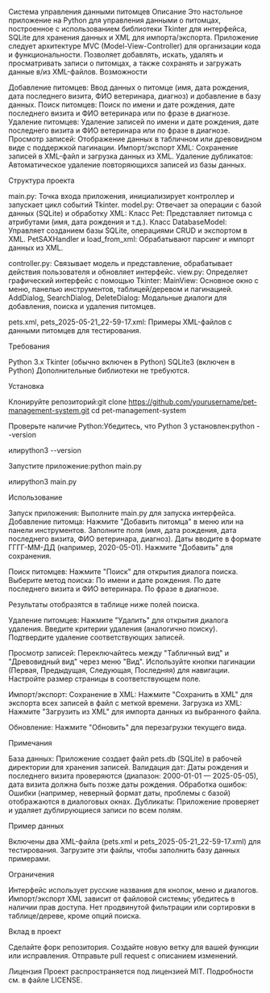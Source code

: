 
Система управления данными питомцев
Описание
Это настольное приложение на Python для управления данными о питомцах, построенное с использованием библиотеки Tkinter для интерфейса, SQLite для хранения данных и XML для импорта/экспорта. Приложение следует архитектуре MVC (Model-View-Controller) для организации кода и функциональности. Позволяет добавлять, искать, удалять и просматривать записи о питомцах, а также сохранять и загружать данные в/из XML-файлов.
Возможности

Добавление питомцев: Ввод данных о питомце (имя, дата рождения, дата последнего визита, ФИО ветеринара, диагноз) и добавление в базу данных.
Поиск питомцев: Поиск по имени и дате рождения, дате последнего визита и ФИО ветеринара или по фразе в диагнозе.
Удаление питомцев: Удаление записей по имени и дате рождения, дате последнего визита и ФИО ветеринара или по фразе в диагнозе.
Просмотр записей: Отображение данных в табличном или древовидном виде с поддержкой пагинации.
Импорт/экспорт XML: Сохранение записей в XML-файл и загрузка данных из XML.
Удаление дубликатов: Автоматическое удаление повторяющихся записей из базы данных.

Структура проекта

main.py: Точка входа приложения, инициализирует контроллер и запускает цикл событий Tkinter.
model.py: Отвечает за операции с базой данных (SQLite) и обработку XML:
Класс Pet: Представляет питомца с атрибутами (имя, дата рождения и т.д.).
Класс DatabaseModel: Управляет созданием базы SQLite, операциями CRUD и экспортом в XML.
PetSAXHandler и load_from_xml: Обрабатывают парсинг и импорт данных из XML.


controller.py: Связывает модель и представление, обрабатывает действия пользователя и обновляет интерфейс.
view.py: Определяет графический интерфейс с помощью Tkinter:
MainView: Основное окно с меню, панелью инструментов, таблицей/деревом и пагинацией.
AddDialog, SearchDialog, DeleteDialog: Модальные диалоги для добавления, поиска и удаления питомцев.


pets.xml, pets_2025-05-21_22-59-17.xml: Примеры XML-файлов с данными питомцев для тестирования.

Требования

Python 3.x
Tkinter (обычно включен в Python)
SQLite3 (включен в Python)
Дополнительные библиотеки не требуются.

Установка

Клонируйте репозиторий:git clone https://github.com/yourusername/pet-management-system.git
cd pet-management-system


Проверьте наличие Python:Убедитесь, что Python 3 установлен:python --version

илиpython3 --version


Запустите приложение:python main.py

илиpython3 main.py



Использование

Запуск приложения: Выполните main.py для запуска интерфейса.
Добавление питомца:
Нажмите "Добавить питомца" в меню или на панели инструментов.
Заполните поля (имя, дата рождения, дата последнего визита, ФИО ветеринара, диагноз).
Даты вводите в формате ГГГГ-ММ-ДД (например, 2020-05-01).
Нажмите "Добавить" для сохранения.


Поиск питомцев:
Нажмите "Поиск" для открытия диалога поиска.
Выберите метод поиска:
По имени и дате рождения.
По дате последнего визита и ФИО ветеринара.
По фразе в диагнозе.


Результаты отобразятся в таблице ниже полей поиска.


Удаление питомцев:
Нажмите "Удалить" для открытия диалога удаления.
Введите критерии удаления (аналогично поиску).
Подтвердите удаление соответствующих записей.


Просмотр записей:
Переключайтесь между "Табличный вид" и "Древовидный вид" через меню "Вид".
Используйте кнопки пагинации (Первая, Предыдущая, Следующая, Последняя) для навигации.
Настройте размер страницы в соответствующем поле.


Импорт/экспорт:
Сохранение в XML: Нажмите "Сохранить в XML" для экспорта всех записей в файл с меткой времени.
Загрузка из XML: Нажмите "Загрузить из XML" для импорта данных из выбранного файла.


Обновление: Нажмите "Обновить" для перезагрузки текущего вида.

Примечания

База данных: Приложение создает файл pets.db (SQLite) в рабочей директории для хранения записей.
Валидация дат: Даты рождения и последнего визита проверяются (диапазон: 2000-01-01 — 2025-05-05), дата визита должна быть позже даты рождения.
Обработка ошибок: Ошибки (например, неверный формат даты, проблемы с базой) отображаются в диалоговых окнах.
Дубликаты: Приложение проверяет и удаляет дублирующиеся записи по всем полям.

Пример данных

Включены два XML-файла (pets.xml и pets_2025-05-21_22-59-17.xml) для тестирования.
Загрузите эти файлы, чтобы заполнить базу данных примерами.

Ограничения

Интерфейс использует русские названия для кнопок, меню и диалогов.
Импорт/экспорт XML зависит от файловой системы; убедитесь в наличии прав доступа.
Нет продвинутой фильтрации или сортировки в таблице/дереве, кроме опций поиска.

Вклад в проект

Сделайте форк репозитория.
Создайте новую ветку для вашей функции или исправления.
Отправьте pull request с описанием изменений.

Лицензия
Проект распространяется под лицензией MIT. Подробности см. в файле LICENSE.
